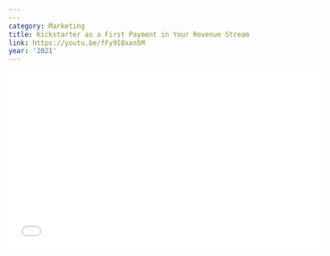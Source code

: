 ```yaml
---
---
category: Marketing
title: Kickstarter as a First Payment in Your Revenue Stream
link: https://youtu.be/fFy9I8xxn5M
year: '2021'
---
```

<iframe width="560" height="315" src="{{ page.link }}" frameborder="0" allowfullscreen></iframe>
